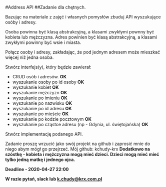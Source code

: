 #Address API
##Zadanie dla chętnych.

Bazując na materiale z zajęć i własnych pomysłów zbuduj API wyszukujące osóby i adresy.

Osoba powinna być klasą abstrakcyjną, a klasami zwykłymi pownny być kobieta lub mężczyzna.
Adres powinien być klasą abstrakcyjną, a klasami zwykłymi powinny być wsie i miasta.

Połącz osoby i adresy, zakładając, że pod jednym adresem może mieszkać więcej niż jedna osoba.

Stwórz interfejs(y), który będzie zawierał:
* CRUD osób i adresów. **OK**
* wyszukanie osoby po id osoby **OK**
* wyszukanie kobiet **OK**
* wyszukanie mężczyzn **OK**
* wyszukanie po imieniu **OK**
* wyszukanie po nazwisku **OK**
* wyszukanie po id adresu **OK**
* wyszukanie po mieście **OK**
* wyszukanie po kodzie pocztowym **OK**
* wyszukanie po cząstce adresu (np - Gdynia, ul. świętojańska) **OK**

Stwórz implementację podanego API. 

Zadanie proszę wrzucić jako swój projekt na github i zaprosić mnie do niego abym mógł go przejrzeć. Mój github: kchudy-krx
**Dodatkowo na szóstkę - kobieta i mężczyzna mogą mieć dzieci. Dzieci mogą mieć mieć tylko jedną matkę i jednego ojca.**

**Deadline - 2020-04-27 22:00**

**W razie pytań, slack lub k.chudy@krx.com.pl**

